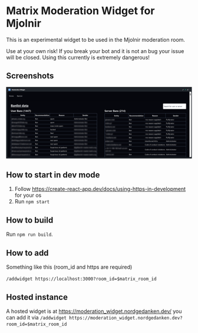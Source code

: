 # Matrix Moderation Widget for Mjolnir

This is an experimental widget to be used in the Mjolnir moderation room.

Use at your own risk! If you break your bot and it is not an bug your issue will be closed.
Using this currently is extremely dangerous!

## Screenshots
![Screenshot](images/screenshot.png)

## How to start in dev mode

1. Follow https://create-react-app.dev/docs/using-https-in-development for your os
2. Run `npm start`

## How to build

Run `npm run build`.

## How to add

Something like this (room_id and https are required)

`/addwidget https://localhost:3000?room_id=$matrix_room_id`

## Hosted instance

A hosted widget is at https://moderation_widget.nordgedanken.dev/ you can add it via
`/addwidget https://moderation_widget.nordgedanken.dev?room_id=$matrix_room_id`